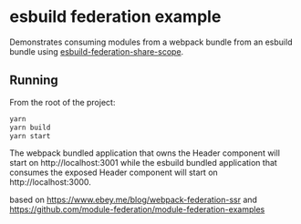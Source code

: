 # esbuild federation example

Demonstrates consuming modules from a webpack bundle from an esbuild bundle using [esbuild-federation-share-scope](https://github.com/jacob-ebey/esbuild-federation-share-scope).


## Running

From the root of the project:

```bash
yarn
yarn build
yarn start
```

The webpack bundled application that owns the Header component will start on http://localhost:3001 while the esbuild bundled application that consumes the exposed Header component will start on http://localhost:3000.




based on https://www.ebey.me/blog/webpack-federation-ssr and https://github.com/module-federation/module-federation-examples 